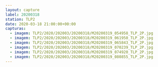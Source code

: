 ```yaml
---
layout: capture
label: 20200318
station: TLP2
date: 2020-03-18 21:00:00+00:00
capturas:
  - imagem: TLP2/2020/202003/20200318/M20200319_054958_TLP_2P.jpg
  - imagem: TLP2/2020/202003/20200318/M20200319_061950_TLP_2P.jpg
  - imagem: TLP2/2020/202003/20200318/M20200319_065843_TLP_2P.jpg
  - imagem: TLP2/2020/202003/20200318/M20200319_070239_TLP_2P.jpg
  - imagem: TLP2/2020/202003/20200318/M20200319_074920_TLP_2P.jpg
  - imagem: TLP2/2020/202003/20200318/M20200319_080855_TLP_2P.jpg
---
```

